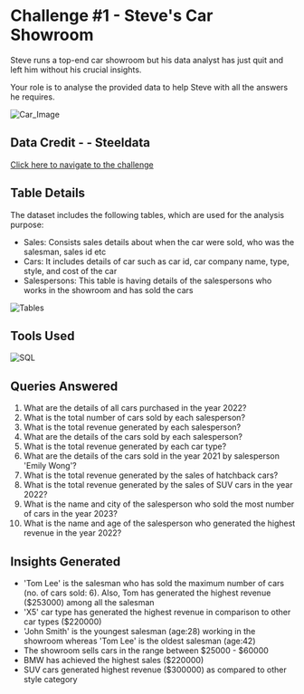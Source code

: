 
# Challenge #1 - Steve's Car Showroom

Steve runs a top-end car showroom but his data analyst has just quit and left him without his crucial insights.

Your role is to analyse the provided data to help Steve with all the answers he requires.

![Car_Image](https://encrypted-tbn0.gstatic.com/images?q=tbn:ANd9GcS5UJkpkjz_jbWEhpiKaPcRJ-DCLBUUZ9KRHQ&usqp=CAU)




## Data Credit - - Steeldata

[Click here to navigate to the challenge ](https://www.steeldata.org.uk/SQL1.html)
## Table Details

The dataset includes the following tables, which are used for the analysis purpose:
- Sales: Consists sales details about when the car were sold, who was the salesman, sales id etc
- Cars: It includes details of car such as car id, car company name, type, style, and cost of the car
- Salespersons: This table is having details of the salespersons who works in the showroom and has sold the cars

![Tables](https://www.steeldata.org.uk/challenge1tables.jpg)



## Tools Used

![SQL](https://www.bconcepts.pt/wp-content/uploads/2020/11/Microsoft-SQL-Server.png)
## Queries Answered

1. What are the details of all cars purchased in the year 2022?
2. What is the total number of cars sold by each salesperson?
3. What is the total revenue generated by each salesperson?
4. What are the details of the cars sold by each salesperson?
5. What is the total revenue generated by each car type?
6. What are the details of the cars sold in the year 2021 by salesperson 'Emily Wong'?
7. What is the total revenue generated by the sales of hatchback cars?
8. What is the total revenue generated by the sales of SUV cars in the year 2022?
9. What is the name and city of the salesperson who sold the most number of cars in the year 2023?
10. What is the name and age of the salesperson who generated the highest revenue in the year 2022?
## Insights Generated

- 'Tom Lee' is the salesman who has sold the maximum number of cars (no. of cars sold: 6). Also, Tom has generated the highest revenue ($253000) among all the salesman
- 'X5' car type has generated the highest revenue in comparison to other car types ($220000) 
- 'John Smith' is the youngest salesman (age:28) working in the showroom whereas 'Tom Lee' is the oldest salesman (age:42)
- The showroom sells cars in the range between $25000 - $60000
- BMW has achieved the highest sales ($220000)
- SUV cars generated highest revenue ($300000) as compared to other style category